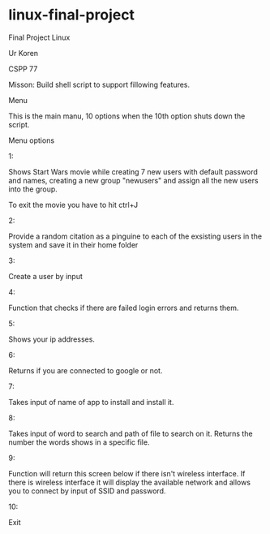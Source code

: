 # linux-final-project
Final Project Linux

Ur Koren

CSPP 77

Misson:
  Build shell script to support fillowing features.

Menu

  This is the main manu, 10 options when the 10th option shuts down the script.

Menu options

1:

Shows Start Wars movie while creating 7 new users with default password and names, creating a new group "newusers" and assign all the new users into the group.

To exit the movie you have to hit ctrl+J

2:

Provide a random citation as a pinguine to each of the exsisting users in the system and save it in their home folder

3:

Create a user by input

4:

Function that checks if there are failed login errors and returns them.


5:

Shows your ip addresses.

6:

Returns if you are connected to google or not.


7:

Takes input of name of app to install and install it.

8:

Takes input of word to search and path of file to search on it. Returns the number the words shows in a specific file.


9:

Function will return this screen below if there isn't wireless interface. If there is wireless interface it will display the available network and allows you to connect by input of SSID and password.

10: 

Exit
